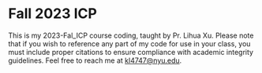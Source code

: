 # Fall 2023 ICP
 
This is my 2023-Fal_ICP course coding, taught by Pr. Lihua Xu. Please note that if you wish to reference any part of my code for use in your class, you must include proper citations to ensure compliance with academic integrity guidelines. Feel free to reach me at kl4747@nyu.edu. 